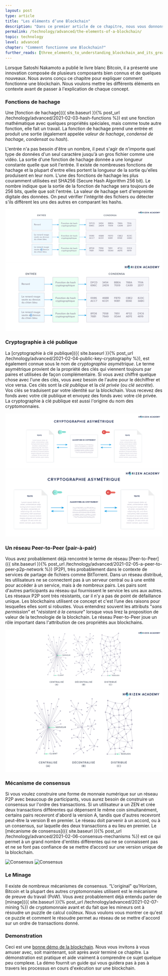```yaml
---
layout: post
type: article
title: "Les éléments d’une Blockchain"
description: "Dans ce premier article de ce chapitre, nous vous donnons une vue d’ensemble des différents éléments qui font fonctionner une blockchain."
permalink: /technology/advanced/the-elements-of-a-blockchain/
topic: technology
level: advanced
chapter: "Comment fonctionne une Blockchain?"
further_reads: [three_elements_to_understanding_blockchain_and_its_greatest_opportunity]
---
```


Lorsque Satoshi Nakamoto a publié le livre blanc Bitcoin, il a présenté une innovation composée de plusieurs composants bien connus et de quelques nouveaux. Nous avons conçu ce chapitre pour expliquer comment fonctionne une blockchain. Nous voulons mettre les différents éléments en contexte avant de passer à l'explication de chaque concept.

### Fonctions de hachage

Une [fonction de hachage]({{ site.baseurl }}{% post_url /technology/advanced/2021-02-03-hash-functions %}) est une fonction mathématique avec quelques propriétés spéciales, mais comme toute autre fonction, elle fait un travail. La fonction de hachage prend une entrée et produit une sortie (également appelée _valeur de hachage_, _condensé de hachage_, _condensat_ ou _hash_).

L'entrée n'a pas besoin d'être un nombre, il peut s'agir de n'importe quel type de données d'un seul caractère jusqu'à un gros fichier comme une vidéo. La sortie d'une fonction de hachage donnée a une longueur constante quelle que soit l'entrée. Il existe de nombreuses fonctions de hachage et la plupart d'entre elles portent la longueur de la sortie qu'elles produisent en leur nom. L'une des fonctions de hachage les plus couramment utilisées est SHA256 (Secure Hash Algorithm 256 bit). Le nombre indique que la sortie de la fonction de hachage sera toujours de 256 bits, quelle que soit l'entrée. La valeur de hachage sert d'empreinte digitale des données. On peut vérifier l'intégrité des fichiers ou détecter s'ils diffèrent les uns des autres en comparant les hashs.


![Hash](/assets/post_files/technology/advanced/the-elements-of-a-blockchain/FR_hash_D.jpg)
![Hash](/assets/post_files/technology/advanced/the-elements-of-a-blockchain/FR_hash_M.jpg)

### Cryptographie à clé publique

La [cryptographie à clé publique]({{ site.baseurl }}{% post_url /technology/advanced/2021-02-04-public-key-cryptography %}), est également connue sous le nom de _cryptographie asymétrique_. Le terme asymétrique provient de la propriété des clés qui viennent toujours par paires et utilisées de façon complémentaire. Si vous avez chiffré quelque chose avec l'une des clés, vous avez besoin de l'autre pour le déchiffrer et vice versa. Ces clés sont la _clé publique_ et la _clé privée_ (ou _clé secrète_). Vos clés se traduisent par votre identité sur la blockchain. Vous recevez des fonds avec votre clé publique et envoyez des fonds avec votre clé privée. La cryptographie à clé publique est aussi l'origine du nom des cryptomonnaies.

![Asymmetric](/assets/post_files/technology/advanced/the-elements-of-a-blockchain/FR_asymmetric_D.jpg)
![Asymmetric](/assets/post_files/technology/advanced/the-elements-of-a-blockchain/FR_asymmetric_M.jpg)

### Un réseau Peer-to-Peer (pair-à-pair)

Vous avez probablement déjà rencontré le terme de réseau [Peer-to-Peer]({{ site.baseurl }}{% post_url /technology/advanced/2021-02-05-a-peer-to-peer-p2p-network %}) (P2P), très probablement dans le contexte de services de partage de fichiers comme BitTorrent. Dans un réseau distribué, les utilisateurs ne se connectent pas à un serveur central ou à une entité pour accéder à un service, mais à de nombreux pairs. Les pairs sont d'autres participants au réseau qui fournissent le service les uns aux autres. Les réseaux P2P sont très résistants, car il n'y a pas de point de défaillance unique.
 Les blockchains utilisent ce concept et c'est l’une des raisons pour lesquelles elles sont si robustes. Vous entendrez souvent les attributs "_sans permission_" et "_résistant à la censure_" lorsque vous lirez la proposition de valeur de la technologie de la blockchain. Le réseau Peer-to-Peer joue un rôle important dans l'attribution de ces propriétés aux blockchains.

![Central distri](/assets/post_files/technology/advanced/the-elements-of-a-blockchain/FR_central-distri_D.jpg)
![Central distri](/assets/post_files/technology/advanced/the-elements-of-a-blockchain/FR_central-distri_M.jpg)

### Mécanisme de consensus

Si vous voulez construire une forme de monnaie numérique sur un réseau P2P avec beaucoup de participants, vous aurez besoin de construire un consensus sur l'ordre des transactions. Si un utilisateur a un ZEN et crée deux transactions différentes qui dépensent le même coin simultanément, certains pairs recevront d'abord la version A, tandis que d'autres recevront peut-être la version B en premier. Le réseau doit parvenir à un accord, ou à un consensus, sur laquelle des deux transactions a eu lieu en premier. Le [mécanisme de consensus]({{ site.baseurl }}{% post_url /technology/advanced/2021-02-06-consensus-mechanisms %}) est ce qui permet à un grand nombre d'entités différentes qui ne se connaissent pas et ne se font pas confiance de se mettre d’accord sur une version unique de la blockchain.

![Consensus](/assets/post_files/technology/advanced/the-elements-of-a-blockchain/FR_consensus_D.jpg)
![Consensus](/assets/post_files/technology/advanced/the-elements-of-a-blockchain/FR_consensus_M.jpg)

### Le Minage

Il existe de nombreux mécanismes de consensus. “L'original" qu’Horizen, Bitcoin et la plupart des autres cryptomonnaies utilisent est le mécanisme de preuve du travail (PoW). Vous avez probablement déjà entendu parler de [minage]({{ site.baseurl }}{% post_url /technology/advanced/2021-02-07-mining %}) de cryptomonnaie avant et du fait que les mineurs ont à résoudre un puzzle de calcul coûteux. Nous voulons vous montrer ce qu'est ce puzzle et comment le résoudre permet au réseau de se mettre d'accord sur un ordre de transactions donné.

### Demonstration

Ceci est une [bonne démo de la blockchain](https://blockchaindemo.io/). Nous vous invitons à vous amuser avec, soit maintenant, soit après avoir terminé ce chapitre. La démonstration est pratique et aide vraiment à comprendre ce sujet quelque peu complexe. La démo fournit un guide qui vous guidera pas à pas à travers les processus en cours d'exécution sur une blockchain.
